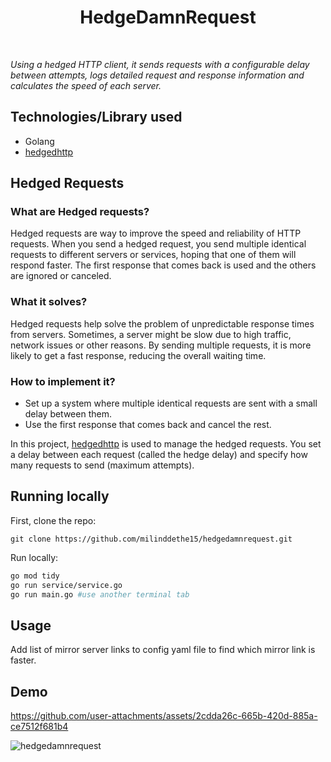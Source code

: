 <h1 align="center">HedgeDamnRequest</h1>
<br/>

_Using a hedged HTTP client, it sends requests with a configurable delay between attempts, logs detailed request and response information and calculates the speed of each server._

## Technologies/Library used
* Golang
* [hedgedhttp](https://github.com/cristalhq/hedgedhttp)

## Hedged Requests

### What are Hedged requests?
Hedged requests are way to improve the speed and reliability of HTTP requests. When you send a hedged request, you send multiple identical requests to different servers or services, hoping that one of them will respond faster. The first response that comes back is used and the others are ignored or canceled.

### What it solves?
Hedged requests help solve the problem of unpredictable response times from servers. Sometimes, a server might be slow due to high traffic, network issues or other reasons. By sending multiple requests, it is more likely to get a fast response, reducing the overall waiting time.

### How to implement it?
- Set up a system where multiple identical requests are sent with a small delay between them.
- Use the first response that comes back and cancel the rest.

In this project, [hedgedhttp](https://github.com/cristalhq/hedgedhttp) is used to manage the hedged requests. You set a delay between each request (called the hedge delay) and specify how many requests to send (maximum attempts).

## Running locally
First, clone the repo:

```
git clone https://github.com/milinddethe15/hedgedamnrequest.git
```

Run locally:

```bash
go mod tidy
go run service/service.go
go run main.go #use another terminal tab
```

## Usage

Add list of mirror server links to config yaml file to find which mirror link is faster.

## Demo


https://github.com/user-attachments/assets/2cdda26c-665b-420d-885a-ce7512f681b4


![hedgedamnrequest](https://github.com/user-attachments/assets/a52e5445-f994-402f-b751-1df6566e3f2c)





